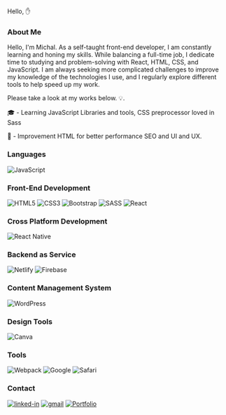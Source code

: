 Hello, :raised_hand:

### About Me

Hello, I'm Michal. As a self-taught front-end developer, I am constantly learning and honing my skills. While balancing a full-time job, I dedicate time to studying and problem-solving with React, HTML, CSS, and JavaScript.
I am always seeking more complicated challenges to improve my knowledge of the technologies I use, and I regularly explore different tools to help speed up my work.

Please take a look at my works below. :bulb:.

🎓 - Learning JavaScript Libraries and tools, CSS preprocessor loved in Sass

:mag_right: - Improvement HTML for better performance SEO and UI and UX.

### Languages
![JavaScript](https://img.shields.io/badge/JavaScript%20-%23F7DF1E.svg?style=for-the-badge&logo=javascript&logoColor=black)

### Front-End Development
![HTML5](https://img.shields.io/badge/html5-%23E34F26.svg?style=for-the-badge&logo=html5&logoColor=white) 
![CSS3](https://img.shields.io/badge/css3-%231572B6.svg?style=for-the-badge&logo=css3&logoColor=white)
![Bootstrap](https://img.shields.io/badge/bootstrap-%238511FA.svg?style=for-the-badge&logo=bootstrap&logoColor=white)
![SASS](https://img.shields.io/badge/SASS-hotpink.svg?style=for-the-badge&logo=SASS&logoColor=white)
![React](https://img.shields.io/badge/react-%2320232a.svg?style=for-the-badge&logo=react&logoColor=%2361DAFB)

### Cross Platform Development
![React Native](https://img.shields.io/badge/react_native-%2320232a.svg?style=for-the-badge&logo=react&logoColor=%2361DAFB)

### Backend as Service
![Netlify](https://img.shields.io/badge/netlify-%23000000.svg?style=for-the-badge&logo=netlify&logoColor=#00C7B7)
![Firebase](https://img.shields.io/badge/firebase-a08021?style=for-the-badge&logo=firebase&logoColor=ffcd34)

### Content Management System
![WordPress](https://img.shields.io/badge/WordPress-%23117AC9.svg?style=for-the-badge&logo=WordPress&logoColor=white)

### Design Tools
![Canva](https://img.shields.io/badge/Canva-%2300C4CC.svg?style=for-the-badge&logo=Canva&logoColor=white)

### Tools
![Webpack](https://img.shields.io/badge/webpack-%238DD6F9.svg?style=for-the-badge&logo=webpack&logoColor=black)
![Google](https://img.shields.io/badge/google-4285F4?style=for-the-badge&logo=google&logoColor=white)
![Safari](https://img.shields.io/badge/Safari-000000?style=for-the-badge&logo=Safari&logoColor=white)


### Contact
[![linked-in](https://img.shields.io/badge/Linked_In-0077B5?style=for-the-badge&logo=LinkedIn&logoColor=white)](www.linkedin.com/in/mikezeg)
[![gmail](https://img.shields.io/badge/Gmail-D14836?style=for-the-badge&logo=Gmail&logoColor=white)](mailto:michalzegzula@gmail.com)
[![Portfolio](https://img.shields.io/badge/Portfolio-2F3134?style=for-the-badge&logo=hyperledger&logoColor=white)](https://mikezeg.com/)
